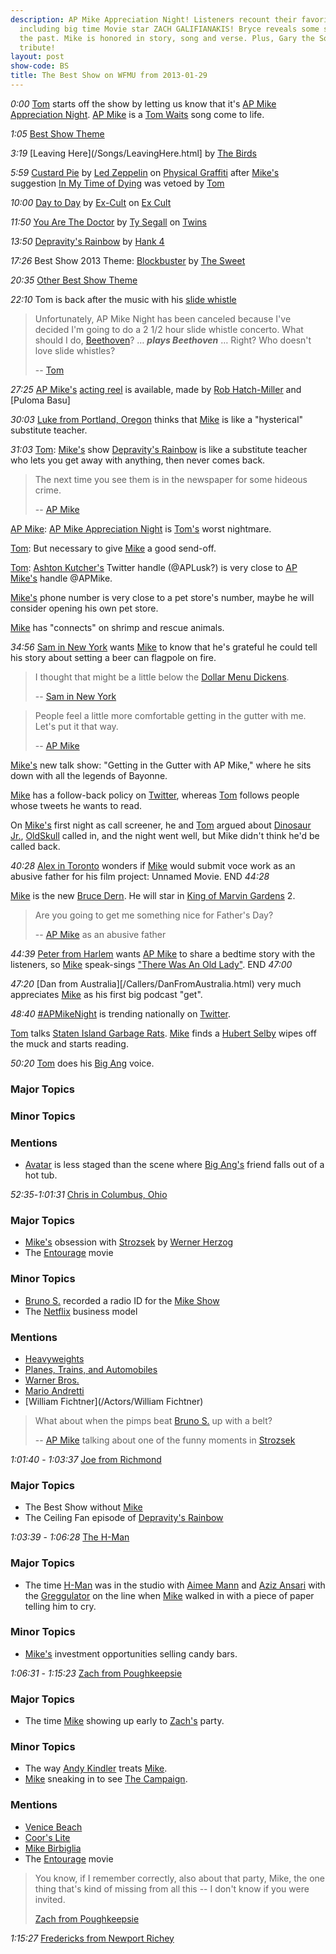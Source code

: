 ```yaml
---
description: AP Mike Appreciation Night! Listeners recount their favorite Mike Memories,
  including big time Movie star ZACH GALIFIANAKIS! Bryce reveals some secrets from
  the past. Mike is honored in story, song and verse. Plus, Gary the Squirrel's pays
  tribute!
layout: post
show-code: BS
title: The Best Show on WFMU from 2013-01-29
---
```


*0:00* [Tom][tom] starts off the show by letting us know that it's [AP Mike][mike] [Appreciation Night][apmikenight]. [AP Mike][mike] is a [Tom Waits](/Artists/TomWaits.html) song come to life.

*1:05* [Best Show Theme][theme]

*3:19* [Leaving Here](/Songs/LeavingHere.html] by [The Birds](/Artists/TheBirdsUK.html)

*5:59* [Custard Pie](/Songs/CustardPie.html) by [Led Zeppelin](/Artists/LedZeppelin.html) on [Physical Graffiti](/Albums/PhysicalGraffiti.html) after [Mike's][mike] suggestion [In My Time of Dying](/Songs/InMyTimeOfDying.html) was vetoed by [Tom][tom]

*10:00* [Day to Day](/Songs/DayToDay.html) by [Ex-Cult](/Bands/Ex-Cult.html) on [Ex Cult](/Albums/ExCult.html)

*11:50* [You Are The Doctor](/Songs/YouAreTheDoctor.html) by [Ty Segall](/Bands/TySegall.html) on [Twins](/Albums/Twins.html)

*13:50* [Depravity's Rainbow](/Songs/DepravitysRainbow.html) by [Hank 4](/Bands/Hank4.html)

*17:26* Best Show 2013 Theme: [Blockbuster](/Songs/Blockbuster.html) by [The Sweet](/Bands/TheSweet.html)

*20:35* [Other Best Show Theme][theme2]

*22:10* Tom is back after the music with his [slide whistle](/Pranks/AVClubSlideWhistle.html)

> Unfortunately, AP Mike Night has been canceled because I've decided 
> I'm going to do a 2 1/2 hour slide whistle concerto. What should I
> do, [Beethoven](/Composers/Beethoven.html)? … ***plays Beethoven*** … 
> Right? Who doesn't love slide whistles?
>
> -- [Tom][tom]

*27:25* [AP Mike's][mike] [acting reel](http://www.youtube.com/watch?v=GNa04IitF44) is available, made by [Rob Hatch-Miller](/FOTs/Hatch.html) and [Puloma Basu]

*30:03* [Luke from Portland, Oregon](/Callers/LukeFromPortland.html) thinks that [Mike][mike] is like a "hysterical" substitute teacher.

*31:03* [Tom][tom]: [Mike's][mike] show [Depravity's Rainbow](/FillInShows/DepravitysRainbow.html) is like a substitute teacher who lets you get away with 
anything, then never comes back.

> The next time you see them is in the newspaper for some hideous crime.
>
> -- [AP Mike][mike]

[AP Mike][mike]: [AP Mike Appreciation Night][apmikenight] is [Tom's][tom] worst nightmare.

[Tom][tom]: But necessary to give [Mike][mike] a good send-off.

[Tom][tom]: [Ashton Kutcher's](/Actors/AshtonKutcher.html) Twitter handle (@APLusk?) 
is very close to [AP Mike's][mike] handle @APMike.

[Mike's][mike] phone number is very close to a pet store's number, maybe he will consider opening his own pet store.

[Mike][mike] has "connects" on shrimp and rescue animals.

*34:56* [Sam in New York](/Callers/SamFromNewYork.html) wants [Mike][mike] to know that he's grateful he could tell his story about setting a beer can flagpole on fire.

> I thought that might be a little below the [Dollar Menu Dickens][tom].
>
> -- [Sam in New York](/Callers/SamFromNewYork.html)

> People feel a little more comfortable getting in the gutter with me.
> Let's put it that way.
>
> -- [AP Mike][mike]

[Mike's][mike] new talk show: "Getting in the Gutter with AP Mike," where he sits down 
with all the legends of Bayonne.

[Mike][mike] has a follow-back policy on [Twitter](/Websites/Twitter.html), 
whereas [Tom][tom] follows people whose tweets he wants to read.

On [Mike's][mike] first night as call screener, he and [Tom][tom] argued about 
[Dinosaur Jr.](/Bands/DinosaurJr.html), [OldSkull](/Bands/OldSkull.html) called 
in, and the night went well, but Mike didn't think he'd be called back.

*40:28* [Alex in Toronto](/Callers/AlexInToronto.html) wonders if [Mike][mike] would submit 
voce work as an abusive father for his film project: Unnamed Movie. END *44:28*

[Mike][mike] is the new [Bruce Dern](/Actors/BruceDern.html). He will star in [King of Marvin Gardens](/Movies/KingOfMarvinGardens.html) 2.

> Are you going to get me something nice for Father's Day?
>
> -- [AP Mike][mike] as an abusive father

*44:39* [Peter from Harlem](/Callers/PeterFromHarlem.html) wants [AP Mike][mike] to share 
a bedtime story with the listeners, so [Mike][mike] speak-sings ["There Was An Old Lady"](/Songs/ThereWasAnOldLady.html). END *47:00*

*47:20* [Dan from Australia][/Callers/DanFromAustralia.html) very much appreciates [Mike][mike] as his first big podcast "get".

*48:40* [#APMikeNight](/Hashtags/APMikeNight.html) is trending nationally on [Twitter][twitter].

[Tom][tom] talks [Staten Island Garbage Rats](/TV/StatenIslandGarbageRats.html). [Mike][mike] finds a [Hubert Selby](/Authors/HubertSelby.html) wipes off the muck and starts reading.

*50:20* [Tom][tom] does his [Big Ang](/Actors/AngelaRaiola.html) voice.

### Major Topics

### Minor Topics

### Mentions
* [Avatar](/Movies/Avatar.html) is less staged than the scene where [Big Ang's](/Actors/AngelaRaiola.html) friend falls out of a hot tub.

*52:35*-*1:01:31* [Chris in Columbus, Ohio](/Callers/ChrisInColumbusOhio.html) 

### Major Topics ###
* [Mike's][mike] obsession with [Strozsek](/Movies/Strozsek.html) by [Werner Herzog](/Directors/WernerHerzog.html)
* The [Entourage](/TV/Entourage.html) movie

### Minor Topics ###
* [Bruno S.](/Actors/BrunoS.html) recorded a radio ID for the [Mike Show](/FillInShows/MikeShow.html)
* The [Netflix](/Websites/Netflix.html) business model

### Mentions
* [Heavyweights](/Movies/Heavyweights.html)
* [Planes, Trains, and Automobiles](/Movies/PlanesTrainsAndAutomobiles.html)
* [Warner Bros.](/Studios/WarnerBros.html)
* [Mario Andretti](/Athletes/MarioAndretti.html)
* [William Fichtner](/Actors/William Fichtner)

> What about when the pimps beat [Bruno S.](/Actors/BrunoS.html) up with a belt?
>
> -- [AP Mike][mike] talking about one of the funny moments in [Strozsek](/Movies/Strozsek.html)

*1:01:40* - *1:03:37* [Joe from Richmond](/Callers/JoeFromRichmond.html)

### Major Topics ###
* The Best Show without [Mike][mike]
* The Ceiling Fan episode of [Depravity's Rainbow](/FillInShows/DepravitysRainbow.html)

*1:03:39* - *1:06:28* [The H-Man][hman]

### Major Topics ###
* The time [H-Man][hman] was in the studio with [Aimee Mann](/Bands/AimeeMann.html) and [Aziz Ansari](/Comedians/AzizAnsari.html) with the [Greggulator](/Callers/Greggulator.html) on the line when [Mike][mike] walked in with a piece of paper telling him to cry.

### Minor Topics ###
* [Mike's][mike] investment opportunities selling candy bars.

*1:06:31* - *1:15:23* [Zach from Poughkeepsie][zachg]

### Major Topics ###
* The time [Mike][mike] showing up early to [Zach's][zachg] party.

### Minor Topics ###
* The way [Andy Kindler](/Comedians/AndyKindler.html) treats [Mike][mike].
* [Mike][mike] sneaking in to see [The Campaign](/Movies/TheCampaign.html).

### Mentions ###
* [Venice Beach](/Places/VeniceBeach.html)
* [Coor's Lite](/Beverages/CoorsLite.html)
* [Mike Birbiglia](/Comedians/MikeBirbiglia.html)
* The [Entourage](/TV/Entourage.html) movie

> You know, if I remember correctly, also about that party, Mike, the one thing
> that's kind of missing from all this -- I don't know if you were invited.
>
> [Zach from Poughkeepsie][zachg]

*1:15:27* [Fredericks from Newport Richey](/Callers/Fredericks.html)


[tom]: /Staff/TomScharpling.html
[mike]: /Staff/MikeList.html
[theme]: /Themes/NewNewTheme.html
[theme2]: /Themes/OtherTheme.html
[apmikenight]: /Events/APMikeNight.html
[twitter]: /Websites/Twitter.html
[hman]: /Proteges/HMan.html
[zachg]: /Comedians/ZachGalifianakis.html